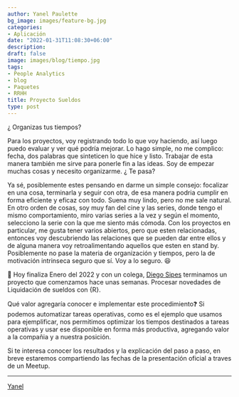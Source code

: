 ```yaml
---
author: Yanel Paulette
bg_image: images/feature-bg.jpg
categories:
- Aplicación
date: "2022-01-31T11:08:30+06:00"
description: 
draft: false
image: images/blog/tiempo.jpg 
tags:
- People Analytics
- blog
- Paquetes
- RRHH
title: Proyecto Sueldos 
type: post
---
```


¿ Organizas tus tiempos? 

Para los proyectos, voy  registrando todo lo que voy haciendo, así luego puedo evaluar  y  ver qué podría mejorar.
Lo hago simple, no me complico: fecha, dos  palabras que sinteticen lo que hice y listo. 
Trabajar de esta manera también me sirve para ponerle fin a las ideas. Soy de empezar muchas cosas y necesito organizarme.
¿ Te pasa?

Ya sé, posiblemente estes pensando en darme un simple consejo:  focalizar en una cosa, terminarla y seguir con otra, de esa manera podria cumplir en forma eficiente y eficaz con todo. Suena muy lindo, pero no me sale natural. 
En otro orden de cosas, soy muy fan del cine y las series, donde tengo el mismo comportamiento, miro varias series a la vez  y según el momento, selecciono la serie  con la que me siento más cómoda.
Con los proyectos en particular, me gusta tener varios abiertos, pero que esten relacionadas, entonces   voy descubriendo las relaciones que se pueden dar entre ellos y de alguna manera voy retroalimentando aquellos que esten en stand by.
Posiblemente no pase la materia de organización y tiempos, pero la de motivación intrinseca seguro que sí. Voy a lo seguro. 😆


📯 Hoy finaliza  Enero del 2022 y con un colega, [Diego Sipes](https://www.linkedin.com/in/diego-s-51474032/)  terminamos un proyecto que comenzamos hace unas semanas. Procesar novedades de Liquidación de sueldos con {R}. 

Qué valor agregaría conocer e implementar este procedimiento❓ Si podemos automatizar tareas operativas,  como es el ejemplo que usamos para ejemplificar, nos permitimos optimizar los tiempos destinados a tareas operativas y usar ese disponible en forma más productiva, agregando valor a la compañia y a nuestra posición. 


Si te interesa conocer los resultados y la explicación del paso a paso, en breve estaremos compartiendo las fechas de la presentación oficial a traves de un Meetup.




---------- 

[Yanel](https://yanelpaulette.netlify.app/)